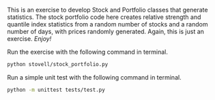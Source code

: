 This is an exercise to develop Stock and Portfolio classes that generate statistics. The stock portfolio code here creates relative strength and quantile index statistics from a random number of stocks and a random number of days, with prices randomly generated. Again, this is just an exercise. *Enjoy!*

Run the exercise with the following command in terminal.

```bash
python stovell/stock_portfolio.py
```

Run a simple unit test with the following command in terminal.

```bash
python -m unittest tests/test.py
```